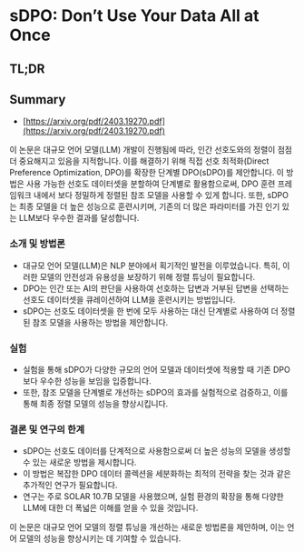 # sDPO: Don’t Use Your Data All at Once
## TL;DR
## Summary
- [https://arxiv.org/pdf/2403.19270.pdf](https://arxiv.org/pdf/2403.19270.pdf)

이 논문은 대규모 언어 모델(LLM) 개발이 진행됨에 따라, 인간 선호도와의 정렬이 점점 더 중요해지고 있음을 지적합니다. 이를 해결하기 위해 직접 선호 최적화(Direct Preference Optimization, DPO)를 확장한 단계별 DPO(sDPO)를 제안합니다. 이 방법은 사용 가능한 선호도 데이터셋을 분할하여 단계별로 활용함으로써, DPO 훈련 프레임워크 내에서 보다 정밀하게 정렬된 참조 모델을 사용할 수 있게 합니다. 또한, sDPO는 최종 모델을 더 높은 성능으로 훈련시키며, 기존의 더 많은 파라미터를 가진 인기 있는 LLM보다 우수한 결과를 달성합니다.

### 소개 및 방법론

- 대규모 언어 모델(LLM)은 NLP 분야에서 획기적인 발전을 이루었습니다. 특히, 이러한 모델의 안전성과 유용성을 보장하기 위해 정렬 튜닝이 필요합니다.
- DPO는 인간 또는 AI의 판단을 사용하여 선호하는 답변과 거부된 답변을 선택하는 선호도 데이터셋을 큐레이션하여 LLM을 훈련시키는 방법입니다.
- sDPO는 선호도 데이터셋을 한 번에 모두 사용하는 대신 단계별로 사용하여 더 정렬된 참조 모델을 사용하는 방법을 제안합니다.

### 실험

- 실험을 통해 sDPO가 다양한 규모의 언어 모델과 데이터셋에 적용할 때 기존 DPO보다 우수한 성능을 보임을 입증합니다.
- 또한, 참조 모델을 단계별로 개선하는 sDPO의 효과를 실험적으로 검증하고, 이를 통해 최종 정렬 모델의 성능을 향상시킵니다.

### 결론 및 연구의 한계

- sDPO는 선호도 데이터를 단계적으로 사용함으로써 더 높은 성능의 모델을 생성할 수 있는 새로운 방법을 제시합니다.
- 이 방법은 복잡한 DPO 데이터 콜렉션을 세분화하는 최적의 전략을 찾는 것과 같은 추가적인 연구가 필요합니다.
- 연구는 주로 SOLAR 10.7B 모델을 사용했으며, 실험 환경의 확장을 통해 다양한 LLM에 대한 더 폭넓은 이해를 얻을 수 있을 것입니다.

이 논문은 대규모 언어 모델의 정렬 튜닝을 개선하는 새로운 방법론을 제안하며, 이는 언어 모델의 성능을 향상시키는 데 기여할 수 있습니다.